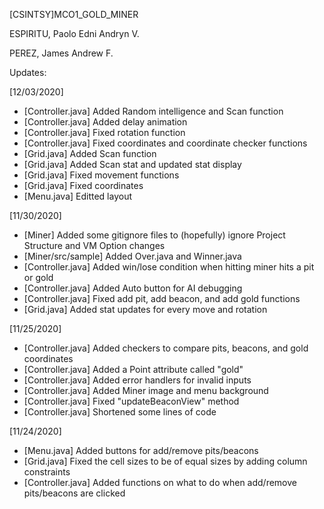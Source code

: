[CSINTSY]MCO1_GOLD_MINER

ESPIRITU, Paolo Edni Andryn V.

PEREZ, James Andrew F.

Updates:

[12/03/2020]
  - [Controller.java] Added Random intelligence and Scan function
  - [Controller.java] Added delay animation
  - [Controller.java] Fixed rotation function
  - [Controller.java] Fixed coordinates and coordinate checker functions
  - [Grid.java] Added Scan function
  - [Grid.java] Added Scan stat and updated stat display
  - [Grid.java] Fixed movement functions
  - [Grid.java] Fixed coordinates
  - [Menu.java] Editted layout

[11/30/2020]
  - [Miner] Added some gitignore files to (hopefully) ignore Project Structure and VM Option changes
  - [Miner/src/sample] Added Over.java and Winner.java
  - [Controller.java] Added win/lose condition when hitting miner hits a pit or gold
  - [Controller.java] Added Auto button for AI debugging
  - [Controller.java] Fixed add pit, add beacon, and add gold functions
  - [Grid.java] Added stat updates for every move and rotation

[11/25/2020]
  - [Controller.java] Added checkers to compare pits, beacons, and gold coordinates
  - [Controller.java] Added a Point attribute called "gold"
  - [Controller.java] Added error handlers for invalid inputs
  - [Controller.java] Added Miner image and menu background
  - [Controller.java] Fixed "updateBeaconView" method
  - [Controller.java] Shortened some lines of code

[11/24/2020]
  - [Menu.java] Added buttons for add/remove pits/beacons
  - [Grid.java] Fixed the cell sizes to be of equal sizes by adding column constraints
  - [Controller.java] Added functions on what to do when add/remove pits/beacons are clicked


